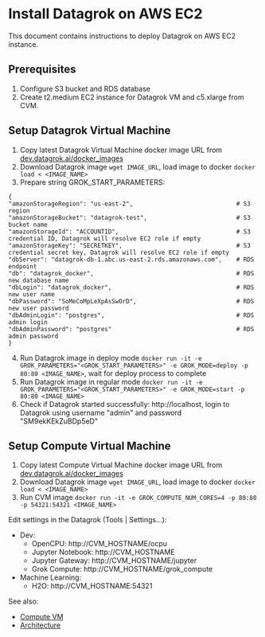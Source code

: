 <!-- TITLE: Install Datagrok on AWS EC2 -->
<!-- SUBTITLE: -->

# Install Datagrok on AWS EC2

This document contains instructions to deploy Datagrok on AWS EC2 instance.

## Prerequisites

1. Configure S3 bucket and RDS database
2. Create t2.medium EC2 instance for Datagrok VM and c5.xlarge from CVM.

## Setup Datagrok Virtual Machine

1. Copy latest Datagrok Virtual Machine docker image URL from [dev.datagrok.ai/docker_images](https://dev.datagrok.ai/docker_images)
2. Download Datagrok image `wget IMAGE_URL`, load image to docker `docker load < <IMAGE_NAME>`
3. Prepare string GROK_START_PARAMETERS:
 ```
{
"amazonStorageRegion": "us-east-2",                             # S3 region
"amazonStorageBucket": "datagrok-test",                         # S3 bucket name
"amazonStorageId": "ACCOUNTID",                                 # S3 credential ID, Datagrok will resolve EC2 role if empty
"amazonStorageKey": "SECRETKEY",                                # S3 credential secret key, Datagrok will resolve EC2 role if empty
"dbServer": "datagrok-db-1.abc.us-east-2.rds.amazonaws.com",    # RDS endpoint
"db": "datagrok_docker",                                        # RDS new database name
"dbLogin": "datagrok_docker",                                   # RDS new user name
"dbPassword": "SoMeCoMpLeXpAsSwOrD",                            # RDS new user password
"dbAdminLogin": "postgres",                                     # RDS admin login
"dbAdminPassword": "postgres"                                   # RDS admin password
}
```
4. Run Datagrok image in deploy mode
`docker run -it -e GROK_PARAMETERS="<GROK_START_PARAMETERS>" -e GROK_MODE=deploy -p 80:80 <IMAGE_NAME>`, wait for deploy process to complete
5. Run Datagrok image in regular mode
`docker run -it -e GROK_PARAMETERS="<GROK_START_PARAMETERS>" -e GROK_MODE=start -p 80:80 <IMAGE_NAME>`
6. Check if Datagrok started successfully: http://localhost, login to Datagrok using username "admin" and password "SM9ekKEkZuBDp5eD"

## Setup Compute Virtual Machine

1. Copy latest Compute Virtual Machine docker image URL from [dev.datagrok.ai/docker_images](https://dev.datagrok.ai/docker_images)
2. Download Datagrok image `wget IMAGE_URL`, load image to docker `docker load < <IMAGE_NAME>`
3. Run CVM image `docker run -it -e GROK_COMPUTE_NUM_CORES=4 -p 80:80 -p 54321:54321 <IMAGE_NAME>`

Edit settings in the Datagrok (Tools | Settings...):
* Dev:
    * OpenCPU: http://CVM_HOSTNAME/ocpu
    * Jupyter Notebook: http://CVM_HOSTNAME
    * Jupyter Gateway: http://CVM_HOSTNAME/jupyter
    * Grok Compute: http://CVM_HOSTNAME/grok_compute
* Machine Learning:
    * H2O: http://CVM_HOSTNAME:54321

See also:
* [Compute VM](../../compute/compute-vm.md)
* [Architecture](architecture.md#application)
